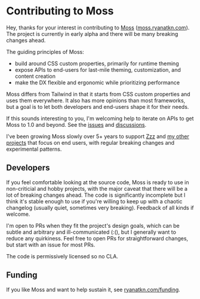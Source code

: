 # Contributing to Moss

Hey, thanks for your interest in contributing to
[Moss](https://github.com/ryanatkn/moss)
([moss.ryanatkn.com](https://moss.ryanatkn.com/)).
The project is currently in early alpha and
there will be many breaking changes ahead.

The guiding principles of Moss:

- build around CSS custom properties, primarily for runtime theming
- expose APIs to end-users for last-mile theming, customization, and content creation
- make the DX flexible and ergonomic while prioritizing performance

Moss differs from Tailwind in that it starts from CSS custom properties and uses them everywhere.
It also has more opinions than most frameworks,
but a goal is to let both developers and end-users shape it for their needs.

If this sounds interesting to you,
I'm welcoming help to iterate on APIs to get Moss to 1.0 and beyond.
See the [issues](https://github.com/ryanatkn/moss/issues)
and [discussions](https://github.com/ryanatkn/moss/discussions).

I've been growing Moss slowly over 5+ years
to support [Zzz](https://www.zzzbot.dev/) and [my other projects](http://www.ryanatkn.com/)
that focus on end users, with regular breaking changes and experimental patterns.

## Developers

If you feel comfortable looking at the source code,
Moss is ready to use in non-criticial and hobby projects,
with the major caveat that there will be a lot of breaking changes ahead.
The code is significantly incomplete but I think it's stable enough to use
if you're willing to keep up with a chaotic changelog (usually quiet, sometimes very breaking).
Feedback of all kinds if welcome.

I'm open to PRs when they fit the project's design goals, which can be subtle and arbitrary
and ill-communicated (:(),
but I generally want to reduce any quirkiness.
Feel free to open PRs for straightforward changes, but start with an issue for most PRs.

The code is permissively licensed so no CLA.

## Funding

If you like Moss and want to help sustain it,
see [ryanatkn.com/funding](https://www.ryanatkn.com/funding).
